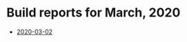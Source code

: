 # Build reports for March, 2020

* [2020-03-02](https://bitbucket.org/osrf/gazebo/wiki/buildcop/2020/03/02.md)